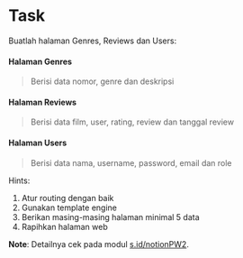 # Task
Buatlah halaman Genres, Reviews dan Users:

#### Halaman **Genres**

> Berisi data nomor, genre dan deskripsi

#### Halaman Reviews

> Berisi data film, user, rating, review dan tanggal review

#### Halaman Users

> Berisi data nama, username, password, email dan role


Hints:
1. Atur routing dengan baik
2. Gunakan template engine
3. Berikan masing-masing halaman minimal 5 data
4. Rapihkan halaman web


**Note**: Detailnya cek pada modul [s.id/notionPW2](s.id/notionPW2).